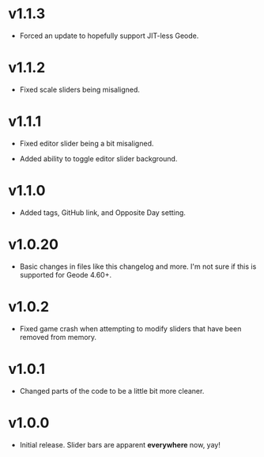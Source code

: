 # v1.1.3

* Forced an update to hopefully support <cl>JIT-less Geode.</c>

# v1.1.2

* Fixed <cf>scale sliders</c> being <cr>misaligned.</c>

# v1.1.1

* Fixed editor slider being a bit <cr>misaligned.</c>

* Added ability to <cj>toggle editor slider background.</c>

# v1.1.0

* Added <cg>tags,</c> <cy>GitHub link,</c> and <co>Opposite Day setting.</c>

# v1.0.20

* Basic changes in files like this changelog and more. I'm not sure if this is supported for Geode 4.60+.

# v1.0.2

* Fixed game crash when attempting to modify sliders that have been removed from memory.

# v1.0.1

* Changed parts of the code to be a little bit more cleaner.

# v1.0.0

* Initial release. Slider bars are apparent **everywhere** now, yay!
